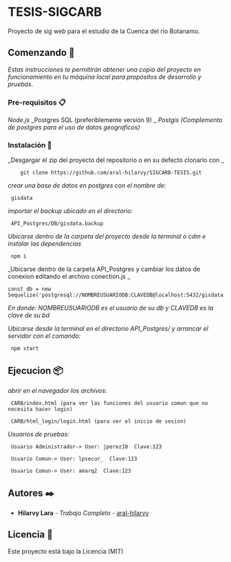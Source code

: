 # TESIS-SIGCARB

Proyecto de sig web  para el estudio de la Cuenca del rio Botanamo.

## Comenzando 🚀

_Estas instrucciones te permitirán obtener una copia del proyecto en funcionamiento en tu máquina local para propósitos de desarrollo y pruebas._


### Pre-requisitos 📋

_Node.js_
_Postgres SQL (preferiblemente versión 9) _
_Postgis (Complemento de postgres para el uso de datos geograficos)_


### Instalación 🔧

_Desgargar el zip del proyecto del repositorio o en su defecto clonarlo con _

```
    git clone https://github.com/aral-hilarvy/SIGCARB-TESIS.git
```

_crear una base de datos en postgres con el nombre de:_

```
 gisdata
```

_importar el backup ubicado en el directorio:_

```
 API_Postgres/DB/gisdata.backup
```

_Ubicarse dentro de la carpeta del proyecto desde la terminal o cdm  e instalar las dependencias_

```
 npm i
```

_Ubicarse dentro de la carpeta API_Postgres y cambiar los datos de conexion editando el archivo conection.js _

```
const db = new Sequelize('postgresql://NOMBREUSUARIODB:CLAVEDB@localhost:5432/gisdata');
```

_En donde: NOMBREUSUARIODB es el usuario de su db y CLAVEDB es la clave de su bd_

_Ubicarse desde la terminal en el directorio API_Postgres/ y arrancar el servidor con el comando:_

```
 npm start
```

## Ejecucion 📦

_abrir en el navegador los archivos:_

```
 CARB/index.html (para ver las funciones del usuario comun que no necesita hacer login)
```
```
 CARB/html_login/login.html (para ver el inicio de sesion)
```

_Usuarios de pruebas:_

```
 Usuario Administrador-> User: jperez10  Clave:123
```
```
 Usuario Comun-> User: lpsecur_  Clave:123
```
```
 Usuario Comun-> User: amarq2  Clave:123
```

## Autores ✒️

* **Hilarvy Lara** - *Trabajo Completo* - [aral-hilarvy](https://github.com/aral-hilarvy)

## Licencia 📄

Este proyecto está bajo la Licencia (MIT) 

